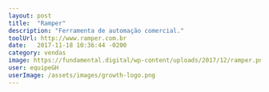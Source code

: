 ```yaml
---
layout: post
title:  "Ramper"
description: "Ferramenta de automação comercial."
toolUrl: http://www.ramper.com.br
date:   2017-11-18 10:36:44 -0200
category: vendas
image: https://fundamental.digital/wp-content/uploads/2017/12/ramper.png
user: equipeGH
userImage: /assets/images/growth-logo.png
---
```

